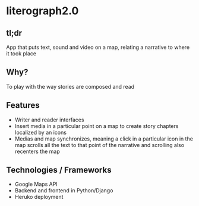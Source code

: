 # literograph2.0

## tl;dr
App that puts text, sound and video on a map, relating a narrative to where it took place

## Why?
To play with the way stories are composed and read

## Features
+ Writer and reader interfaces 
+ Insert media in a particular point on a map to create story chapters localized by an icons
+ Medias and map synchronizes, meaning a click in a particular icon in the map scrolls all the text to that point of the narrative and scrolling also recenters the map 

## Technologies / Frameworks
+ Google Maps API 
+ Backend and frontend in Python/Django
+ Heruko deployment 


